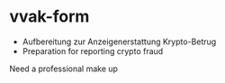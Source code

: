 # vvak-form
- Aufbereitung zur Anzeigenerstattung Krypto-Betrug
- Preparation for reporting crypto fraud

Need a professional make up
